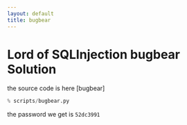 ```yaml
---
layout: default
title: bugbear
---
```


# Lord of SQLInjection bugbear Solution

the source code is here [bugbear]
```python
% scripts/bugbear.py
```


the password we get is `52dc3991`
